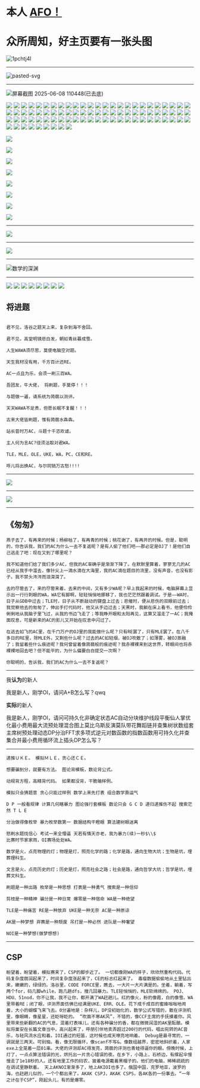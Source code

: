 # 本人 [AFO！](https://www.luogu.com.cn/discuss/852409)

# 众所周知，好主页要有一张头图
![1pchtj4l](https://github.com/user-attachments/assets/3879c338-8233-4c93-ac1f-5de02f54a08a)

---

![pasted-svg](https://github.com/user-attachments/assets/d5fd62cc-aeab-40ac-acfa-c81d1aefe117)

---

![屏幕截图 2025-06-08 110448(已去底)](https://github.com/user-attachments/assets/13df7540-8c58-46e9-8acc-1ea4079942d4)



![](https://i.loli.net/2018/08/13/5b715db54cdc3.gif)
![](https://i.loli.net/2018/08/13/5b715db54cdc3.gif)
![](https://i.loli.net/2018/08/13/5b715db54cdc3.gif)
![](https://i.loli.net/2018/08/13/5b715db54cdc3.gif)
![](https://i.loli.net/2018/08/13/5b715db54cdc3.gif)
![](https://i.loli.net/2018/08/13/5b715db54cdc3.gif)
![](https://i.loli.net/2018/08/13/5b715db54cdc3.gif)
![](https://i.loli.net/2018/08/13/5b715db54cdc3.gif)
![](https://i.loli.net/2018/08/13/5b715db54cdc3.gif)
![](https://i.loli.net/2018/08/13/5b715db54cdc3.gif)
![](https://i.loli.net/2018/08/13/5b715db54cdc3.gif)
![](https://i.loli.net/2018/08/13/5b715db54cdc3.gif)
![](https://i.loli.net/2018/08/13/5b715db54cdc3.gif)
![](https://i.loli.net/2018/08/13/5b715db54cdc3.gif)
![](https://i.loli.net/2018/08/13/5b715db54cdc3.gif)
![](https://i.loli.net/2018/08/13/5b715db54cdc3.gif)
![](https://i.loli.net/2018/08/13/5b715db54cdc3.gif)
![](https://i.loli.net/2018/08/13/5b715db54cdc3.gif)
![](https://i.loli.net/2018/08/13/5b715db54cdc3.gif)
![](https://i.loli.net/2018/08/13/5b715db54cdc3.gif)
![](https://i.loli.net/2018/08/13/5b715db54cdc3.gif)
![](https://i.loli.net/2018/08/13/5b715db54cdc3.gif)
![](https://i.loli.net/2018/08/13/5b715db54cdc3.gif)
![](https://i.loli.net/2018/08/13/5b715db54cdc3.gif)
![](https://i.loli.net/2018/08/13/5b715db54cdc3.gif)
![](https://i.loli.net/2018/08/13/5b715db54cdc3.gif)
![](https://i.loli.net/2018/08/13/5b715db54cdc3.gif)
![](https://i.loli.net/2018/08/13/5b715db54cdc3.gif)
![](https://i.loli.net/2018/08/13/5b715db54cdc3.gif)
![](https://i.loli.net/2018/08/13/5b715db54cdc3.gif)
![](https://i.loli.net/2018/08/13/5b715db54cdc3.gif)
![](https://i.loli.net/2018/08/13/5b715db54cdc3.gif)
![](https://i.loli.net/2018/08/13/5b715db54cdc3.gif)
![](https://i.loli.net/2018/08/13/5b715db54cdc3.gif)
![](https://i.loli.net/2018/08/13/5b715db54cdc3.gif)
![](https://i.loli.net/2018/08/13/5b715db54cdc3.gif)
![](https://i.loli.net/2018/08/13/5b715db54cdc3.gif)
![](https://i.loli.net/2018/08/13/5b715db54cdc3.gif)
![](https://i.loli.net/2018/08/13/5b715db54cdc3.gif)
![](https://i.loli.net/2018/08/13/5b715db54cdc3.gif)
![](https://i.loli.net/2018/08/13/5b715db54cdc3.gif)
![](https://i.loli.net/2018/08/13/5b715db54cdc3.gif)
![](https://i.loli.net/2018/08/13/5b715db54cdc3.gif)
![](https://i.loli.net/2018/08/13/5b715db54cdc3.gif)
![](https://i.loli.net/2018/08/13/5b715db54cdc3.gif)
![](https://i.loli.net/2018/08/13/5b715db54cdc3.gif)
![](https://i.loli.net/2018/08/13/5b715db54cdc3.gif)
![](https://i.loli.net/2018/08/13/5b715db54cdc3.gif)
![](https://i.loli.net/2018/08/13/5b715db54cdc3.gif)
![](https://i.loli.net/2018/08/13/5b715db54cdc3.gif)
![](https://i.loli.net/2018/08/13/5b715db54cdc3.gif)
![](https://i.loli.net/2018/08/13/5b715db54cdc3.gif)
![](https://i.loli.net/2018/08/13/5b715db54cdc3.gif)
![](https://i.loli.net/2018/08/13/5b715db54cdc3.gif)
![](https://i.loli.net/2018/08/13/5b715db54cdc3.gif)
![](https://i.loli.net/2018/08/13/5b715db54cdc3.gif)
![](https://i.loli.net/2018/08/13/5b715db54cdc3.gif)
![](https://i.loli.net/2018/08/13/5b715db54cdc3.gif)
![](https://i.loli.net/2018/08/13/5b715db54cdc3.gif)
![](https://i.loli.net/2018/08/13/5b715db54cdc3.gif)
![](https://i.loli.net/2018/08/13/5b715db54cdc3.gif)
![](https://i.loli.net/2018/08/13/5b715db54cdc3.gif)
![](https://i.loli.net/2018/08/13/5b715db54cdc3.gif)
![](https://i.loli.net/2018/08/13/5b715db54cdc3.gif)
![](https://i.loli.net/2018/08/13/5b715db54cdc3.gif)
![](https://i.loli.net/2018/08/13/5b715db54cdc3.gif)
![](https://i.loli.net/2018/08/13/5b715db54cdc3.gif)
![](https://i.loli.net/2018/08/13/5b715db54cdc3.gif)
![](https://i.loli.net/2018/08/13/5b715db54cdc3.gif)
![](https://i.loli.net/2018/08/13/5b715db54cdc3.gif)
![](https://i.loli.net/2018/08/13/5b715db54cdc3.gif)
![](https://i.loli.net/2018/08/13/5b715db54cdc3.gif)
![](https://i.loli.net/2018/08/13/5b715db54cdc3.gif)
![](https://i.loli.net/2018/08/13/5b715db54cdc3.gif)
![](https://i.loli.net/2018/08/13/5b715db54cdc3.gif)
![](https://i.loli.net/2018/08/13/5b715db54cdc3.gif)
![](https://i.loli.net/2018/08/13/5b715db54cdc3.gif)
![](https://i.loli.net/2018/08/13/5b715db54cdc3.gif)
![](https://i.loli.net/2018/08/13/5b715db54cdc3.gif)
![](https://i.loli.net/2018/08/13/5b715db54cdc3.gif)
![](https://i.loli.net/2018/08/13/5b715db54cdc3.gif)
![](https://i.loli.net/2018/08/13/5b715db54cdc3.gif)
![](https://i.loli.net/2018/08/13/5b715db54cdc3.gif)
![](https://i.loli.net/2018/08/13/5b715db54cdc3.gif)

![](https://i.loli.net/2018/09/22/5ba611903af7d.jpg)

![](https://i.loli.net/2018/09/22/5ba611a0994ae.jpg)

![](https://i.loli.net/2018/09/22/5ba611b913bcb.jpg)

![](https://i.loli.net/2018/09/22/5ba611cc4172c.jpg)

![](https://i.loli.net/2018/09/22/5ba6120d37486.jpg)

![](https://i.loli.net/2018/09/22/5ba6122602058.jpg)

![](https://i.loli.net/2018/09/22/5ba612434864d.jpg)

![](https://i.loli.net/2018/09/22/5ba6125128ae8.jpg)

---


![](https://cdn.luogu.com.cn/upload/image_hosting/tzx2cdx4.png)

---

![](https://s1.ax1x.com/2018/08/28/PL6siD.gif)

---
![数学的深渊](https://pic4.zhimg.com/80/v2-e70899b0379fcc3247d2ad4607c26a63_720w.jpg)

---

![](https://i.loli.net/2018/11/04/5bde67b2ce058.gif)
![](https://i.loli.net/2018/11/04/5bde67b2ce058.gif)
![](https://i.loli.net/2018/11/04/5bde67b2ce058.gif)
![](https://i.loli.net/2018/11/04/5bde67b2ce058.gif)
![](https://i.loli.net/2018/11/04/5bde67b2ce058.gif)
![](https://i.loli.net/2018/11/04/5bde67b2ce058.gif)
![](https://i.loli.net/2018/11/04/5bde67b2ce058.gif)
![](https://i.loli.net/2018/11/04/5bde67b2ce058.gif)

## 将进题
```

君不见，洛谷之题天上来，复杂到海不舍回。

君不见，高堂明镜悲白发，朝如青丝暮成雪。

人生WAWA须尽思，莫使电脑空对题。

天生我材没有用，千方百计还RE。

AC一点且为乐，会须一刷三百WA。

吾团友，牛大佬， 将刷题，手莫停！！！

与题做一遍，请系统为蒟蒻以测评。

天天WAWA不足贵，但愿长眠不复醒！！！

古来大佬皆刷题，惟有蒟蒻水犇犇。

站长昔时万AC，斗题十千恣欢谑。

主人何为言AC?径须沽取对君WA。

TLE，MLE，OLE，UKE，WA，PC，CE和RE。

呼儿将出换AC，与尔同销万古愁!!!!

```
------------

![](https://imgsa.baidu.com/forum/w%3D580/sign=8912068a1e3853438ccf8729a312b01f/e51e7ccf3bc79f3d44e411d6b4a1cd11738b29f6.jpg)



---

![](https://i.loli.net/2020/02/11/bRX5gqsBta4uMAf.png)

---


## 《匆匆》
```
燕子去了，有再来的时候；杨柳枯了，有再青的时候；桃花谢了，有再开的时候。但是，聪明的，你告诉我，我们的AC为什么一去不复返呢？是有人偷了他们吧——那必定是OJ了！是他们自己逃走了吧：现在又到了哪里呢？

我不知道他们给了我们多少AC，但我的AC率确乎是渐渐下降了。在默默里算着，寥寥无几的AC已经从我手中溜去，像针尖上一滴水滴在大海里，我的AC滴在题目的流里，没有声音，也没有影子。我不禁头涔涔而泪潸潸了。

去的尽管去了，来的尽管来着，去来的中间，又有多少WA呢？早上我起来的时候，电脑屏幕上显示出一行行刺眼的WA，WA它有脚啊，轻轻悄悄地挪移了，我也茫茫然跟着调试。于是——WA时，日子从GDB中过去；TLE时，日子从不断敲动的键盘上过去；悲催时，便从悲伤的双眼前过去；我觉察他去的匆匆了，伸出手打代码时，他又从手边过去；天黑时，我躺在床上看书，他便伶伶俐俐地从我脑子里飞过，从我的书边飞走了；等我睁开眼和太阳再见，这算又溜走了一AC；我掩面叹息，可是新来的AC的影儿又开始在叹息中闪过了。

在逃去如飞的AC里，在千门万户的OJ里的我能做什么呢？只有RE罢了，只有MLE罢了。在八千多日的RE里，除MLE外，又剩些什么呢？过去的AC如轻烟，被OJ吹散了；如薄雾，被OJ蒸融了；我留着些什么痕迹呢？我何曾留着像蒟蒻般的痕迹呢？我赤裸裸来到这世界，转眼间也将赤裸裸地回去吧？但不能平的，为什么偏要白白提交一次啊？

你聪明的，告诉我，我们的AC为什么一去不复返呢？
```
---

我**认为**的新人

我是新人，刚学OI，请问A+B怎么写？qwq

**实际**的新人

我是新人，刚学OI，请问可持久化非确定状态AC自动分块维护线段平衡仙人掌优化最小费用最大流预处理混合图上莫比乌斯反演莫队带花舞蹈链并查集树状数组套主席树预处理动态DP分治FFT求多项式逆元对数函数的指数函数用可持久化并查集合并最小费用循环流上插头DP怎么写？

---
```
递推ＵＫＥ。 模拟ＭＬＥ，贪心还ＣＥ。

想要骗到分，就要有方法。 图论背模板，数论背公式。

动规背方程，高精背代码。 如果都没背，干脆输样例。

模拟只会猜题意 贪心只能过样例 数学上来先打表 组合数学靠运气

D P 一般看规律 计算几何瞎暴力 图论强行套模板 数论只会 G C D 递归递推伤不起 搜索茫然 T L E

分治做得像枚举 暴力枚举数第一 数据结构干瞪眼 算法建树眼迷离

怒刷水题找信心 考试一来全懵逼 天若有情天亦老，我为暴力(续)一秒$\\$
比赛时节家家雨，OI赛场处处WA。

数学是火，点亮物理的灯；物理是灯，照亮化学的路；化学是路，通向生物大坑；生物是坑，埋葬理科生。

文言是火，点亮历史的灯；历史是灯，照亮社会之路；社会是路，通向哲学大坑；哲学是坑，埋葬文科生。

刷题是一种出路 枚举是一种思想 打表是一种勇气 搜索是一种信仰

剪枝是一种精神 骗分是一种日常 爆零是一种宿命 WA是一种绝望

TLE是一种痛苦 RE是一种放弃 UKE是一种无奈 AC是一种原谅

AK是一种梦想 弃赛是一种颓废 吊打是一种必然 进队是一种奢望

NOI是一种梦想(做梦想想)

```
---
## CSP
```
盼望着，盼望着，模拟赛来了，CSP的脚步近了。 一切都像刚WA的样子，欣欣然重构代码。代码复杂度朗润起来了，时间复杂度涨起来了，CE的标志红起来了。 毒瘤数据偷偷地从土里钻出来，嫩嫩的，绿绿的。洛谷里，CODE FORCE里，瞧去，一大片一大片满是的。坐着，躺着，写两个for，码几脚while，跑几趟dfs，搜几回暴力。TLE轻悄悄的，MLE软绵绵的。 POJ、HDU、51nod，你不让我，我不让你，都开满了WA赶趟儿。红的像火，粉的像霞，白的像雪。WA里带着RE；闭了眼，评测界面仿佛已经满是UKE、ERR、OLE。花下成千成百的蜜蜂嗡嗡地闹着，大小的蝴蝶飞来飞去。0分遍地是：杂样儿，DP没初始化的，数学公式写错的，散在评测机里，像眼睛，像星星，还眨呀眨的。 “吹面不寒AK风”，不错的，像CCF主席的手抚摸着你。风里带来些新翻的AC的气息，混着打表味儿，还有各种骗分的香，都在微微润湿的AK里酝酿。模拟将巢安在长篇文章当中，高兴起来了，呼朋引伴地卖弄超过200行的代码，唱出宛转的AC音乐，与轻风流水应和着。IOI通过的短笛，这时候也成天嘹亮地响着。 Debug是最寻常的，一调就是三两天。可别恼。看，像无限循环，像scanf不写&，像数组越界，密密地斜织着，人家exe上全笼着一层01串。大佬的评测却AC得发亮，蒟蒻的评测也青蛙得逼你的眼。傍晚时候，上灯了，一点点算法错误的光，烘托出一片贪心错误的夜。在乡下，小路上，石桥边，有撑起伞慢慢走了1e18秒的人。还有地里工作的码农，披着电源戴着黑帽子的。他们的电脑，稀稀疏疏的在调试里静默着。 天上AKNOI渐渐多了，地上AKIOI也多了。俄国中国，克罗地亚，波罗的海，也赶趟儿似的，一个个都出来了。AKAK CSPJ，AKAK CSPS，各AK各的一份事去。“一年之计在于CSP”，刚起头儿，有的是爆零。
```
